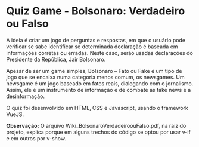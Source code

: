 # Quiz Game - Bolsonaro: Verdadeiro ou Falso

A ideia é criar um jogo de perguntas e respostas, em que o usuário pode verificar se sabe identificar se determinada declaração é baseada em informações corretas ou erradas. Neste caso, serão usadas declarações do Presidente da República, Jair Bolsonaro. 

Apesar de ser um game simples, Bolsonaro – Fato ou Fake é um tipo de jogo que se encaixa numa categoria menos comum, os newsgames. Um newsgame é um jogo baseado em fatos reais, dialogando com o jornalismo. Assim, ele é um instrumento de informação e de combate as fake news e a desinformação. 

O quiz foi desenvolvido em HTML, CSS e Javascript, usando o framework VueJS.

**Observação:** O arquivo Wiki_BolsonaroVerdadeiroouFalso.pdf, na raiz do projeto, explica porque em alguns trechos do código se optou por usar v-if e em outros por v-show.
